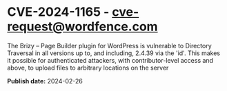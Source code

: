 # CVE-2024-1165 - cve-request@wordfence.com

The Brizy – Page Builder plugin for WordPress is vulnerable to Directory Traversal in all versions up to, and including, 2.4.39 via the 'id'. This makes it possible for authenticated attackers, with contributor-level access and above, to upload files to arbitrary locations on the server

**Publish date:** 2024-02-26
